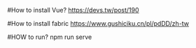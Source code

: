 #How to install Vue?
https://devs.tw/post/190 

#How to install fabric
https://www.gushiciku.cn/pl/pdDD/zh-tw

#HOW to run?
npm run serve 